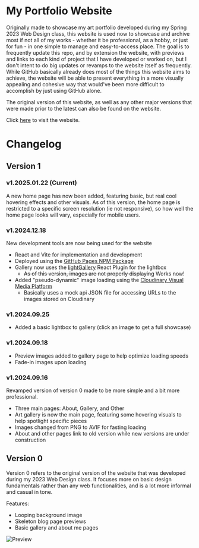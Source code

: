 
# My Portfolio Website

Originally made to showcase my art portfolio developed during my Spring 2023 Web Design class, this website is used now to showcase and archive most if not all of my works - whether it be professional, as a hobby, or just for fun - in one simple to manage and easy-to-access place. The goal is to frequently update this repo, and by extension the website, with previews and links to each kind of project that I have developed or worked on, but I don't intent to do big updates or revamps to the website itself as frequently. While GitHub basically already does most of the things this website aims to achieve, the website will be able to present everything in a more visually appealing and cohesive way that would've been more difficult to accomplish by just using GitHub alone.

The original version of this website, as well as any other major versions that were made prior to the latest can also be found on the website.

Click [here](https://tony-tomass.github.io/home/) to visit the website.

# Changelog
## Version 1

### v1.2025.01.22 (Current)
A new home page has now been added, featuring basic, but real cool hovering effects and other visuals.
As of this version, the home page is restricted to a specific screen resolution (ie not responsive), so
how well the home page looks will vary, especially for mobile users.

### v1.2024.12.18
New development tools are now being used for the website
- React and Vite for implementation and development
- Deployed using the [GitHub Pages NPM Package](https://github.com/gitname/react-gh-pages)
- Gallery now uses the [lightGallery](https://www.lightgalleryjs.com/) React Plugin for the lightbox
  - ~~As of this version, images are not properly displaying~~ Works now!
- Added "pseudo-dynamic" image loading using the [Cloudinary Visual Media Platform](https://cloudinary.com/)
  - Basically uses a mock api JSON file for accessing URLs to the images stored on Cloudinary

### v1.2024.09.25
- Added a basic lightbox to gallery (click an image to get a full showcase)

### v1.2024.09.18
- Preview images added to gallery page to help optimize loading speeds
- Fade-in images upon loading

### v1.2024.09.16
Revamped version of version 0 made to be more simple and a bit more professional.
- Three main pages: About, Gallery, and Other
- Art gallery is now the main page, featuring some hovering visuals to help spotlight specific pieces
- Images changed from PNG to AVIF for fasting loading
- About and other pages link to old version while new versions are under construction

## Version 0

Version 0 refers to the original version of the website that was developed during my 2023 Web Design class. It focuses more on basic design fundamentals rather than any web functionalities, and is a lot more informal and casual in tone.

Features:
- Looping background image
- Skeleton blog page previews
- Basic gallery and about me pages

![Preview](https://github.com/tony-tomass/tony-tomass.github.io/blob/main/version0_preview.jpg)
